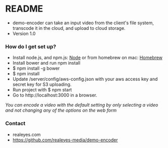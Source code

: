 # README #

* demo-encoder can take an input video from the client's file system, transcode it in the cloud, and upload to cloud storage.
* Version 1.0

### How do I get set up? ###

* Install node.js, and npm.js: [Node](https://nodejs.org/en/) or from homebrew on mac: [Homebrew](http://brew.sh/)
* Install bower and run npm install
* $ npm install -g bower
* $ npm install
* Update /server/config/aws-config.json with your aws access key and secret key for S3 uploading.
* Run project with $ npm start
* Go to http://localhost:3000 in a browser.

*You can encode a video with the default setting by only selecting a video and not changing any of the options on the web form*

### Contact ###

* realeyes.com
* https://github.com/realeyes-media/demo-encoder
